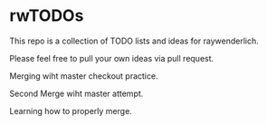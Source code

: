 # rwTODOs

This repo is a collection of TODO lists and ideas for raywenderlich.

Please feel free to pull your own ideas via pull request. 

Merging wiht master checkout practice. 

Second Merge wiht master attempt. 

Learning how to properly merge. 


